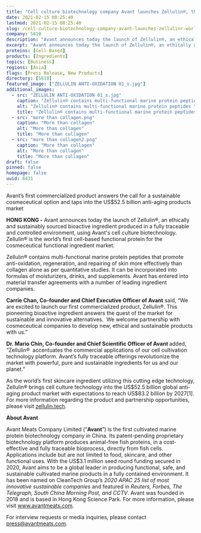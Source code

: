 ```yaml
---
title: "Cell culture biotechnology company Avant launches Zellulin®, the world’s first cell-based functional protein ingredient for skincare"
date: 2021-02-15 08:25:40
lastmod: 2021-02-15 08:25:40
slug: /cell-culture-biotechnology-company-avant-launches-zellulinr-worlds-first-cell-based
company: 5810
description: "Avant announces today the launch of Zellulin®, an ethically and sustainably sourced bioactive ingredient produced in a fully traceable and controlled environment, using Avant's cell culture biotechnology."
excerpt: "Avant announces today the launch of Zellulin®, an ethically and sustainably sourced bioactive ingredient produced in a fully traceable and controlled environment, using Avant's cell culture biotechnology."
proteins: [Cell-Based]
products: [Ingredients]
topics: [Business]
regions: [Asia]
flags: [Press Release, New Products]
directory: [5810]
featured_image: ["ZELLULIN ANTI-OXIDATION 01_s.jpg"]
additional_images:
  - src: "ZELLULIN ANTI-OXIDATION 01_s.jpg"
    caption: "Zellulin® contains multi-functional marine protein peptides that promote anti-oxidation, regeneration, and repairing of skin."
    alt: "Zellulin® contains multi-functional marine protein peptides that promote anti-oxidation, regeneration, and repairing of skin."
    title: "Zellulin® contains multi-functional marine protein peptides that promote anti-oxidation, regeneration, and repairing of skin."
  - src: "more than collagen.png"
    caption: "More than collagen"
    alt: "More than collagen"
    title: "More than collagen"
  - src: "more than collagen2.png"
    caption: "More than collagen"
    alt: "More than collagen"
    title: "More than collagen"
draft: false
pinned: false
homepage: false
uuid: 8431
---
```

<p>Avant’s first commercialized product answers the call for a sustainable cosmeceutical option and taps into the US$52.5 billion anti-aging products market</p>
<p><strong>HONG KONG -</strong> Avant announces today the launch of Zellulin®, an ethically and sustainably sourced bioactive ingredient produced in a fully traceable and controlled environment, using Avant's cell culture biotechnology. Zellulin® is the world’s first cell-based functional protein for the cosmeceutical functional ingredient market.</p>
<p>Zellulin® contains multi-functional marine protein peptides that promote anti-oxidation, regeneration, and repairing of skin more effectively than collagen alone as per quantitative studies. It can be incorporated into formulas of moisturizers, drinks, and supplements. Avant has entered into material transfer agreements with a number of leading ingredient companies. </p>
<p><strong>Carrie Chan, Co-founder and Chief Executive Officer of Avant</strong> said, “We are excited to launch our first commercialized product, Zellulin®. This pioneering bioactive ingredient answers the quest of the market for sustainable and innovative alternatives.  We welcome partnership with cosmeceutical companies to develop new, ethical and sustainable products with us.”</p>
<p><strong>Dr. Mario Chin, Co-founder and Chief Scientific Officer of Avant </strong>added, “Zellulin®  accentuates the commercial applications of our cell cultivation technology platform. Avant’s fully traceable offerings revolutionize the market with powerful, pure and sustainable ingredients for us and our planet.” </p>
<p>As the world’s first skincare ingredient utilizing this cutting edge technology, Zellulin® brings cell culture technology into the US$52.5 billion global anti-aging product market with expectations to reach US$83.2 billion by 2027[1]. For more information regarding the product and partnership opportunities, please visit <a href="https://zellulin.tech/"><u>zellulin.tech</u></a>.  </p>
<p><strong>About Avant </strong></p>
<p>Avant Meats Company Limited (“<strong>Avant</strong>”) is the first cultivated marine protein biotechnology company in China. Its patent-pending proprietary biotechnology platform produces animal-free fish proteins, in a cost-effective and fully traceable bioprocess, directly from fish cells.  Applications include but are not limited to food, skincare, and other functional uses. With the US$3.1 million seed round funding secured in 2020, Avant aims to be a global leader in producing functional, safe, and sustainable cultivated marine products in a fully contained environment. It has been named on CleanTech Group’s <em>2020 APAC 25 list of most innovative sustainable companies</em> and featured in <em>Reuters,</em> <em>Forbes, The Telegraph, South China Morning Post, and CCTV</em>. Avant was founded in 2018 and is based in Hong Kong Science Park. For more information, please visit <u><a href="http://www.avantmeats.com">www.avantmeats.com</a></u>. </p>
<p>For interview requests or media inquiries, please contact <u><a href="mailto:press@avantmeats.com">press@avantmeats.com</a></u>.  </p>
<p> </p>

